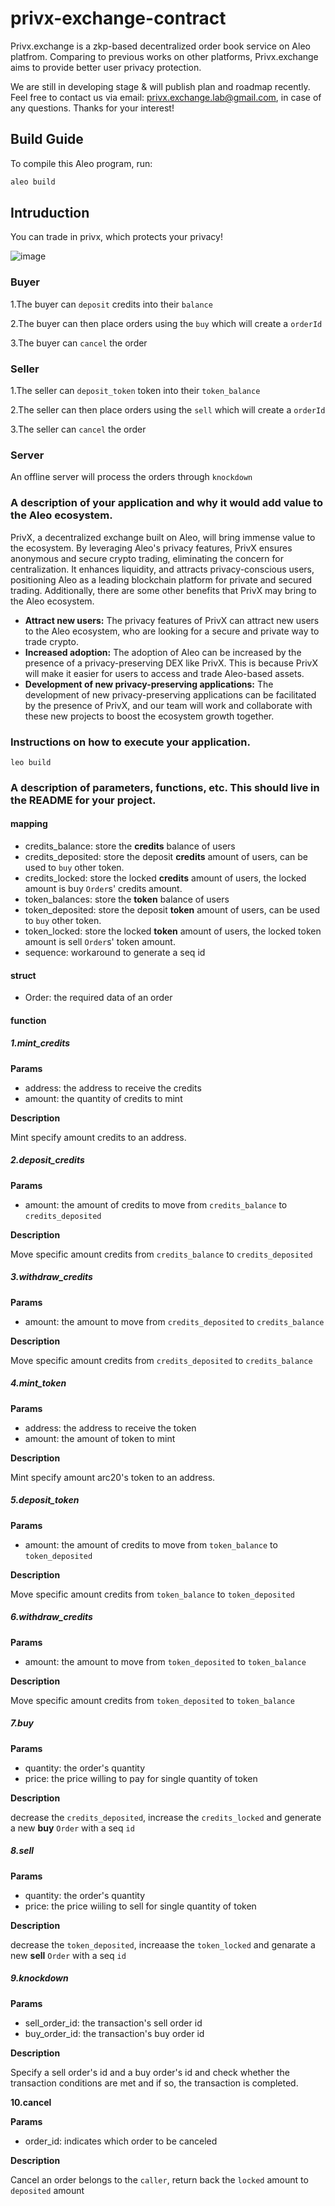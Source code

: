 # privx-exchange-contract

Privx.exchange is a zkp-based decentralized order book service on Aleo platfrom. Comparing to previous works on other platforms, Privx.exchange aims to provide better user privacy protection.

We are still in developing stage & will publish plan and roadmap recently. Feel free to contact us via email: privx.exchange.lab@gmail.com, in case of any questions. Thanks for your interest!

## Build Guide

To compile this Aleo program, run:
```bash
aleo build
```

## Intruduction
You can trade in privx, which protects your privacy!

![image](https://cdn.jsdelivr.net/gh/ghostant-1017/img@main/img/image-20230605165056859.png)

### Buyer
1.The buyer can `deposit` credits into their `balance`

2.The buyer can then place orders using the `buy` which will create a `orderId`

3.The buyer can `cancel` the order

### Seller
1.The seller can `deposit_token` token into their `token_balance`

2.The seller can then place orders using the `sell` which will create a `orderId`

3.The seller can `cancel` the order

### Server
An offline server will process the orders through `knockdown`

### A description of your application and why it would add value to the Aleo ecosystem.

PrivX, a decentralized exchange built on Aleo, will bring immense value to the ecosystem. By leveraging Aleo's privacy features, PrivX ensures anonymous and secure crypto trading, eliminating the concern for centralization. It enhances liquidity, and attracts privacy-conscious users, positioning Aleo as a leading blockchain platform for private and secured trading. Additionally, there are some other benefits that PrivX may bring to the Aleo ecosystem.

- **Attract new users:** The privacy features of PrivX can attract new users to the Aleo ecosystem, who are looking for a secure and private way to trade crypto.
- **Increased adoption:** The adoption of Aleo can be increased by the presence of a privacy-preserving DEX like PrivX. This is because PrivX will make it easier for users to access and trade Aleo-based assets.
- **Development of new privacy-preserving applications:** The development of new privacy-preserving applications can be facilitated by the presence of PrivX, and our team will work and collaborate with these new projects to boost the ecosystem growth together.



### Instructions on how to execute your application.

`leo build`

### A description of parameters, functions, etc. This should live in the README for your project.

#### mapping

- credits_balance: store the **credits** balance of users 
- credits_deposited: store the deposit **credits** amount of users, can be used to `buy` other token. 
- credits_locked: store the locked **credits** amount of users, the locked amount is  buy  `Order`s'  credits amount.
- token_balances: store the **token** balance of users 
- token_deposited: store the deposit **token** amount of users, can be used to `buy` other token. 
- token_locked: store the locked **token** amount of users, the locked token amount is sell `Order`s' token amount.
- sequence: workaround to generate a seq id



#### struct

- Order: the required data of an order



#### function

##### 1.mint_credits

**Params** 

- address: the address to receive the credits
- amount: the quantity of credits to mint

**Description**

Mint specify amount credits to an address.



##### 2.deposit_credits

**Params**

- amount: the amount of credits to move from  `credits_balance` to `credits_deposited`

**Description**

Move specific amount credits from  `credits_balance` to `credits_deposited`



##### 3.withdraw_credits

**Params**

- amount: the amount to move from `credits_deposited` to `credits_balance`  

**Description**

Move specific amount credits from  `credits_deposited` to `credits_balance`



##### 4.mint_token

**Params** 

- address: the address to receive the token
- amount: the amount of token to mint

**Description**

Mint specify amount arc20's token to an address.



##### 5.deposit_token 

**Params**

- amount: the amount of credits to move from  `token_balance` to `token_deposited`

**Description**

Move specific amount credits from  `token_balance` to `token_deposited`



##### 6.withdraw_credits

**Params**

- amount: the amount to move from `token_deposited` to `token_balance`  

**Description**

Move specific amount credits from  `token_deposited` to `token_balance`



##### 7.buy

**Params**

- quantity: the order's quantity 
- price: the price willing to pay for single quantity of token

**Description**

decrease the `credits_deposited`, increase the `credits_locked` and generate a new **buy** `Order` with a seq `id`



##### 8.sell

**Params**

- quantity: the order's quantity 
- price: the price wiiling to sell for single quantity of token

**Description**

decrease the `token_deposited`, increaase the `token_locked` and genarate a new **sell** `Order` with a seq `id`



##### 9.knockdown

**Params**

- sell_order_id: the transaction's sell order id
- buy_order_id: the transaction's buy order id

**Description**

Specify a sell order's id and a buy order's id and check whether the transaction conditions are met and if so, the transaction is completed.



**10.cancel**

**Params**

- order_id: indicates which order to be canceled

**Description**

Cancel an order belongs to the `caller`,  return back the `locked` amount to `deposited` amount



